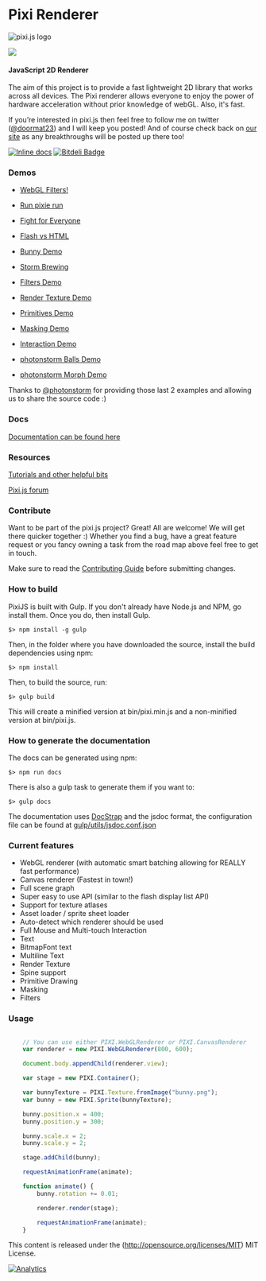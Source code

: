Pixi Renderer
=============

![pixi.js logo](http://www.goodboydigital.com/pixijs/logo_small.png)

[<img src="http://www.pixijs.com/wp-content/uploads/2013/05/headerPanel_projects-898x342.jpg">](http://www.pixijs.com/projects)

#### JavaScript 2D Renderer ####

The aim of this project is to provide a fast lightweight 2D library that works
across all devices. The Pixi renderer allows everyone to enjoy the power of
hardware acceleration without prior knowledge of webGL. Also, it's fast.

If you’re interested in pixi.js then feel free to follow me on twitter
([@doormat23](https://twitter.com/doormat23)) and I will keep you posted!  And
of course check back on [our site](<http://www.goodboydigital.com/blog/>) as
any breakthroughs will be posted up there too!

[![Inline docs](http://inch-ci.org/github/GoodBoyDigital/pixi.js.svg?branch=dev)](http://inch-ci.org/github/GoodBoyDigital/pixi.js)
[![Bitdeli Badge](https://d2weczhvl823v0.cloudfront.net/GoodBoyDigital/pixi.js/trend.png)](https://bitdeli.com/free "Bitdeli Badge")

### Demos ###

- [WebGL Filters!](<http://www.goodboydigital.com/pixijs/examples/15/indexAll.html>)

- [Run pixie run](<http://www.goodboydigital.com/runpixierun/>)

- [Fight for Everyone](<http://www.theleisuresociety.co.uk/fightforeveryone>)

- [Flash vs HTML](<http://flashvhtml.com>)

- [Bunny Demo](<http://www.goodboydigital.com/pixijs/bunnymark>)

- [Storm Brewing](<http://www.goodboydigital.com/pixijs/storm/>)

- [Filters Demo](<http://www.goodboydigital.com/pixijs/examples/15/indexAll.html>)

- [Render Texture Demo](<http://www.goodboydigital.com/pixijs/examples/11/>)

- [Primitives Demo](<http://www.goodboydigital.com/pixijs/examples/13/>)

- [Masking Demo](<http://www.goodboydigital.com/pixijs/examples/14/>)

- [Interaction Demo](<http://www.goodboydigital.com/pixijs/examples/6/>)

- [photonstorm Balls Demo](<http://gametest.mobi/pixi/balls/>)

- [photonstorm Morph Demo](<http://gametest.mobi/pixi/morph/>)

Thanks to [@photonstorm](https://twitter.com/photonstorm) for providing those
last 2 examples and allowing us to share the source code :)

### Docs ###

[Documentation can be found here](<http://www.goodboydigital.com/pixijs/docs/>)

### Resources ###

[Tutorials and other helpful bits](<https://github.com/GoodBoyDigital/pixi.js/wiki/Resources>)

[Pixi.js forum](<http://www.html5gamedevs.com/forum/15-pixijs/>)

### Contribute ###

Want to be part of the pixi.js project? Great! All are welcome! We will get there quicker together :)
Whether you find a bug, have a great feature request or you fancy owning a task from the road map above feel free to get in touch.

Make sure to read the [Contributing Guide](https://github.com/GoodBoyDigital/pixi.js/blob/master/CONTRIBUTING.md)
before submitting changes.

### How to build ###

PixiJS is built with Gulp.
If you don't already have Node.js and NPM, go install them.
Once you do, then install Gulp.

```
$> npm install -g gulp
```

Then, in the folder where you have downloaded the source, install the build dependencies using npm:

```
$> npm install
```

Then, to build the source, run:

```
$> gulp build
```

This will create a minified version at bin/pixi.min.js and a non-minified version at bin/pixi.js.

### How to generate the documentation ###

The docs can be generated using npm:
```
$> npm run docs
```

There is also a gulp task to generate them if you want to:
```
$> gulp docs
```

The documentation uses [DocStrap](https://github.com/terryweiss/docstrap) and the jsdoc format, the configuration
file can be found at [gulp/utils/jsdoc.conf.json](https://github.com/GoodBoyDigital/pixi.js/blob/dev/gulp/util/jsdoc.conf.json)

### Current features ###

- WebGL renderer (with automatic smart batching allowing for REALLY fast performance)
- Canvas renderer (Fastest in town!)
- Full scene graph
- Super easy to use API (similar to the flash display list API)
- Support for texture atlases
- Asset loader / sprite sheet loader
- Auto-detect which renderer should be used
- Full Mouse and Multi-touch Interaction
- Text
- BitmapFont text
- Multiline Text
- Render Texture
- Spine support
- Primitive Drawing
- Masking
- Filters

### Usage ###

```javascript

	// You can use either PIXI.WebGLRenderer or PIXI.CanvasRenderer
	var renderer = new PIXI.WebGLRenderer(800, 600);

	document.body.appendChild(renderer.view);

	var stage = new PIXI.Container();

	var bunnyTexture = PIXI.Texture.fromImage("bunny.png");
	var bunny = new PIXI.Sprite(bunnyTexture);

	bunny.position.x = 400;
	bunny.position.y = 300;

	bunny.scale.x = 2;
	bunny.scale.y = 2;

	stage.addChild(bunny);

	requestAnimationFrame(animate);

	function animate() {
		bunny.rotation += 0.01;

		renderer.render(stage);

		requestAnimationFrame(animate);
	}
```

This content is released under the (http://opensource.org/licenses/MIT) MIT License.

[![Analytics](https://ga-beacon.appspot.com/UA-39213431-2/pixi.js/index)](https://github.com/igrigorik/ga-beacon)
